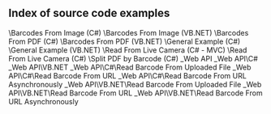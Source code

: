 ## Index of source code examples


\Barcodes From Image (C#)
\Barcodes From Image (VB.NET)
\Barcodes From PDF (C#)
\Barcodes From PDF (VB.NET)
\General Example (C#)
\General Example (VB.NET)
\Read From Live Camera (C# - MVC)
\Read From Live Camera (C#)
\Split PDF by Barcode (C#)
\_Web API
\_Web API\C#
\_Web API\VB.NET
\_Web API\C#\Read Barcode From Uploaded File
\_Web API\C#\Read Barcode From URL
\_Web API\C#\Read Barcode From URL Asynchronously
\_Web API\VB.NET\Read Barcode From Uploaded File
\_Web API\VB.NET\Read Barcode From URL
\_Web API\VB.NET\Read Barcode From URL Asynchronously
